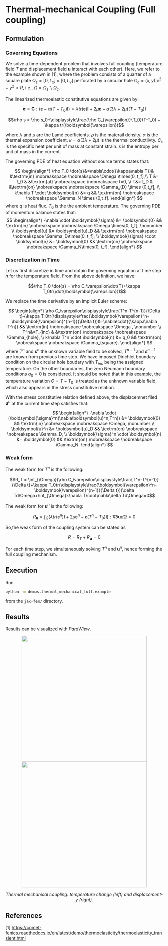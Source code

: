 # Thermal-mechanical Coupling (Full coupling)

## Formulation

### Governing Equations

We solve a time-dependent problem that involves full coupling (temperature field $T$ and displacement field $\boldsymbol{u}$ interact with each other). Here, we refer to the example shown in [1], where the problem consists of a quarter of a square plate $\Omega_s=[0, L_x]\times[0,L_y]$ perforated by a circular hole $\Omega_c={(x,y)|x^2+y^2\lt R}$, i.e., $\Omega=\Omega_s\backslash\Omega_c$.

The linearized thermoelastic constitutive equations are given by:

$$\boldsymbol{\sigma} = \boldsymbol{C}:(\boldsymbol{\varepsilon}-\alpha(T-T_0)\boldsymbol{I}) = \lambda tr(\boldsymbol{\varepsilon})\boldsymbol{I}+2\mu\boldsymbol{\varepsilon}-\alpha(3\lambda+2\mu)(T-T_0)\boldsymbol{I}$$

$$\rho s = \rho s_0+\displaystyle\frac{\rho C_{\varepsilon}}{T_0}(T-T_0) + \kappa tr(\boldsymbol{\varepsilon})$$

where $\lambda$ and $\mu$ are the Lamé coefficients. $\rho$ is the materail density. $\alpha$ is the thermal expansion coefficient. $\kappa = \alpha(3\lambda+2\mu)$ is the thermal conductiivty. $C_{\varepsilon}$ is the specific heat per unit of mass at constant strain. $s$ is the entropy per unit of mass in the current.

The governing PDE of heat equation without source terms states that:

$$
\begin{align*}
\rho T_0 \dot{s}&=\nabla\cdot({\kappa\nabla T})& &\textrm{in}  \nobreakspace \nobreakspace \Omega \times(0, t_f],\\
T  &= T_0 & &\textrm{at} \nobreakspace \nobreakspace t=0, \\
T&=T_D & &\textrm{on} \nobreakspace \nobreakspace \Gamma_{D} \times (0,t_f], \\
k\nabla T \cdot \boldsymbol{n} &= q &&  \textrm{on} \nobreakspace \nobreakspace \Gamma_N \times (0,t_f].
\end{align*}
$$
where $q$ is heat flux. $T_0$ is the the ambient temperature. The governing PDE of momentum balance states that:
$$
\begin{align*}
    -\nabla \cdot \boldsymbol{\sigma} &= \boldsymbol{0} && \textrm{in}  \nobreakspace \nobreakspace \Omega \times(0, t_f], \nonumber \\
    \boldsymbol{u} &= \boldsymbol{u}_D    && \textrm{on} \nobreakspace \nobreakspace \Gamma_D\times(0, t_f],   \\
    \boldsymbol{\sigma} \cdot \boldsymbol{n} &= \boldsymbol{0}   && \textrm{on} \nobreakspace \nobreakspace \Gamma_N\times(0, t_f].
\end{align*}
$$

### Discretization in Time

Let us first discretize in time and obtain the governing equation at time step $n$ for the temperature field. From the above definition, we have:

$$\rho T_0 \dot{s} = \rho C_\varepsilon\dot{T}+\kappa T_0tr(\dot{\boldsymbol{\varepsilon}})$$

We replace the time derivative by an implicit Euler scheme:

$$
\begin{align*}
    \rho C_\varepsilon\displaystyle\frac{T^n-T^{n-1}}{\Delta t}+\kappa T_0tr(\displaystyle\frac{\boldsymbol{\varepsilon}^n-\boldsymbol{\varepsilon}^{n-1}}{\Delta t})&=\nabla\cdot({\kappa\nabla T^n}) && \textrm{in}  \nobreakspace \nobreakspace \Omega , \nonumber \\
    T^n&=T_{inc} & &\textrm{on} \nobreakspace \nobreakspace \Gamma_{hole}, \\
    k\nabla T^n \cdot \boldsymbol{n} &= q_0 &&  \textrm{on} \nobreakspace \nobreakspace \Gamma_{square}.
\end{align*}
$$
where $T^n$ and $\boldsymbol{\varepsilon}^n$ the unknown variable field to be solved, $T^{n-1}$ and $\boldsymbol{\varepsilon}^{n-1}$ are known from previous time step. We have imposed Dirichlet boundary condition on the circular hole boudary with $T_{inc}$ being the assigned temperature. On the other boundaries, the zero Neumann boundary conditions $q_0 = 0$ is considered. It should be noted that in this example, the temperature variation $\Theta = T-T_0$ is treated as the unknown variable field, which also appears in the stress constitutive relation.

With the stress constitutive relation defined above, the displacemnet filed $\boldsymbol{u}^n$ at the current time step satisfies that:

$$
\begin{align*}
    -\nabla \cdot (\boldsymbol{\sigma}^n(\nabla\boldsymbol{u}^n,T^n)) &= \boldsymbol{0} && \textrm{in}  \nobreakspace \nobreakspace \Omega, \nonumber \\
    \boldsymbol{u}^n &= \boldsymbol{u}_D    && \textrm{on} \nobreakspace \nobreakspace \Gamma_D,   \\
    \boldsymbol{\sigma}^n \cdot \boldsymbol{n} &= \boldsymbol{0}   && \textrm{on} \nobreakspace \nobreakspace \Gamma_N.
\end{align*}
$$


### Weak form
The weak form for $T^n$ is the following:

$$R_T = \int_{\Omega}(\rho C_\varepsilon\displaystyle\frac{T^n-T^{n-1}}{\Delta t}+\kappa T_0tr(\displaystyle\frac{\boldsymbol{\varepsilon}^n-\boldsymbol{\varepsilon}^{n-1}}{\Delta t}))\delta Td\Omega+\int_{\Omega}k\nabla T\cdot\nabla\delta Td\Omega=0$$

The weak form for $\boldsymbol{u}^n$ is the following:

$$R_{\boldsymbol{u}}=\int_{\Omega}(\lambda tr(\boldsymbol{\varepsilon}^n)\boldsymbol{I}+2\mu\boldsymbol{\varepsilon}^n-\kappa(T^n-T_0)\boldsymbol{I}):\nabla \delta \boldsymbol{u}d\Omega = 0$$

So,the weak form of the coupling system can be stated as 

$$R=R_T+R_{\boldsymbol{u}}=0$$

For each time step, we simultaneously solving $T^n$ and $\boldsymbol{u}^n$, hence forming the full coupling mechanism.


## Execution
Run
```bash
python -m demos.thermal_mechanical_full.example
```
from the `jax-fem/` directory.


## Results

Results can be visualized with *ParaWiew*.
<p align="middle">
  <img src="output/theta.gif" width="400" />
  <img src="output/uy.gif" width="400" />
</p>
<p align="middle">
    <em >Thermal mechanical coupling: temperature change (left) and displacement-y (right).</em>
</p>

## References

[1] https://comet-fenics.readthedocs.io/en/latest/demo/thermoelasticity/thermoelasticity_transient.html

